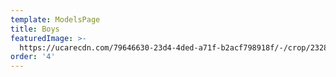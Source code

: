```yaml
---
template: ModelsPage
title: Boys
featuredImage: >-
  https://ucarecdn.com/79646630-23d4-4ded-a71f-b2acf798918f/-/crop/2328x1502/0,0/-/preview/
order: '4'
---
```


